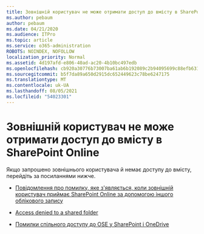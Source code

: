```yaml
---
title: Зовнішній користувач не може отримати доступ до вмісту в SharePoint Online
ms.author: pebaum
author: pebaum
ms.date: 04/21/2020
ms.audience: ITPro
ms.topic: article
ms.service: o365-administration
ROBOTS: NOINDEX, NOFOLLOW
localization_priority: Normal
ms.assetid: 4d197afd-e806-40ad-ac20-4b10bc497edb
ms.openlocfilehash: cb920a30776b73007ba61ab6b192089c2b94095699c88efb6316781ff00ed016
ms.sourcegitcommit: b5f7da89a650d2915dc652449623c78be6247175
ms.translationtype: MT
ms.contentlocale: uk-UA
ms.lasthandoff: 08/05/2021
ms.locfileid: "54023301"
---
```

# <a name="external-user-is-unable-to-access-content-in-sharepoint-online"></a>Зовнішній користувач не може отримати доступ до вмісту в SharePoint Online

Якщо запрошено зовнішнього користувача й немає доступу до вмісту, перейдіть за посиланнями нижче.

- [Повідомлення про помилку, яке з'являється, коли зовнішній користувач приймає SharePoint Online за допомогою іншого облікового запису](https://docs.microsoft.com/sharepoint/support/sharing-and-permissions/error-when-external-user-accepts-an-invitation-by-using-another-account)

- [Access denied to a shared folder](https://docs.microsoft.com/sharepoint/support/sharing-and-permissions/cannot-access-shared-folder)

- [Помилки спільного доступу до OSE у SharePoint і OneDrive](https://docs.microsoft.com/sharepoint/sharepoint-onedrive-error-message)


